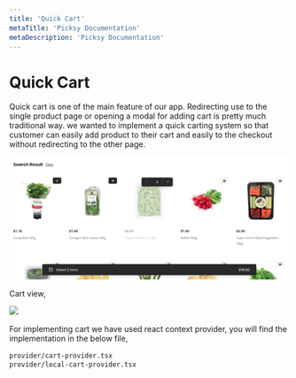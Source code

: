 ```yaml
---
title: 'Quick Cart'
metaTitle: 'Picksy Documentation'
metaDescription: 'Picksy Documentation'
---
```


# Quick Cart

Quick cart is one of the main feature of our app. Redirecting use to the single product page or opening a modal for adding cart is pretty much traditional way. we wanted to implement a quick carting system so that customer can easily add product to their cart and easily to the checkout without redirecting to the other page.

![](./assets/quick-cart.png)

Cart view,

![](/assets/cart-view.png)

For implementing cart we have used react context provider, you will find the implementation in the below file,

```
provider/cart-provider.tsx
provider/local-cart-provider.tsx
```
